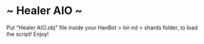 # ~ Healer AIO ~
Put "Healer AIO.obj" file inside your HanBot > lol-nd > shards folder, to load the script! Enjoy!



